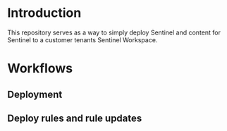 # Introduction
This repository serves as a way to simply deploy Sentinel and content for Sentinel to a customer tenants Sentinel Workspace.

# Workflows
## Deployment

## Deploy rules and rule updates
